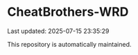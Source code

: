 # CheatBrothers-WRD

Last updated: 2025-07-15 23:35:29

This repository is automatically maintained.

